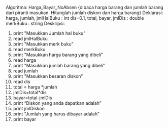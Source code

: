 Algoritma: Harga_Bayar_NoAbsen
{dibaca harga barang dan jumlah barang dari piranti masukan. Hitunglah jumlah diskon dan
harga barang}
Deklarasi:
harga, jumlah, jmlHalBuku : int
dis=0.1, total, bayar, jmlDis : double
merkBuku : string
Deskripsi:
1. print "Masukkan Jumlah hal buku”
2. read jmlHalBuku
3. print "Masukkan merk buku”
4. read merkBuku
5. print "Masukkan harga barang yang dibeli”
6. read harga
7. print "Masukkan jumlah barang yang dibeli”
8. read jumlah
9. print "Masukkan besaran diskon”
10. read dis
11. total = harga *jumlah
12. jmlDis=total*dis
13. bayar=total-jmlDis
14. print “Diskon yang anda dapatkan adalah”
15. print jmlDiskon
16. print "Jumlah yang harus dibayar adalah”
17. print bayar